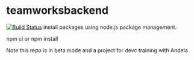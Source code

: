 # teamworksbackend

[![Build Status](https://travis-ci.org/Iamnonso/teamworksbackend.svg?branch=gh-pages)](https://travis-ci.org/Iamnonso/teamworksbackend)
install packages using node.js package management.

npm ci or npm install

Note this repo is in beta mode and a project for devc training with Andela
